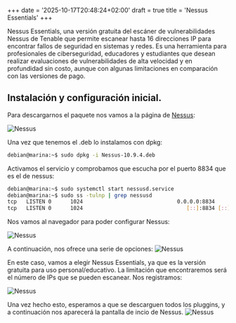 +++
date = '2025-10-17T20:48:24+02:00'
draft = true
title = 'Nessus Essentials'
+++

Nessus Essentials, una versión gratuita del escáner
de vulnerabilidades Nessus de Tenable que permite escanear hasta 16 direcciones IP
para encontrar fallos de seguridad en sistemas y redes. Es una herramienta para
profesionales de ciberseguridad, educadores y estudiantes que desean realizar
evaluaciones de vulnerabilidades de alta velocidad y en profundidad sin costo, aunque
con algunas limitaciones en comparación con las versiones de pago.

## Instalación y configuración inicial.

Para descargarnos el paquete nos vamos a la página de [Nessus](https://www.tenable.com/downloads/nessus?loginAttempted=true):

![Nessus](/images/seguridad/nessus1.png)

Una vez que tenemos el .deb lo instalamos con dpkg:
```bash
debian@marina:~$ sudo dpkg -i Nessus-10.9.4.deb
```
Activamos el servicio y comprobamos que escucha por el puerto 8834 que es el de
nessus:
```bash
debian@marina:~$ sudo systemctl start nessusd.service
debian@marina:~$ sudo ss -tulnp | grep nessusd
tcp   LISTEN 0      1024                              0.0.0.0:8834      0.0.0.0:*    users:(("nessusd",pid=1423,fd=18))                                                
tcp   LISTEN 0      1024                                 [::]:8834 [::]:*    users:(("nessusd",pid=1423,fd=19))
```
Nos vamos al navegador para poder configurar Nessus:

![Nessus](/images/seguridad/nessus2.png)

A continuación, nos ofrece una serie de opciones:
![Nessus](/images/seguridad/nessus3.png)

En este caso, vamos a elegir Nessus Essentials, ya que es la versión gratuita para uso personal/educativo. La limitación que encontraremos será el número de IPs que se pueden escanear. Nos registramos:

![Nessus](/images/seguridad/nessus4.png)

Una vez hecho esto, esperamos a que se descarguen todos los pluggins, y a continuación nos aparecerá la pantalla de incio de Nessus.
![Nessus](/images/seguridad/nessus5.png)

